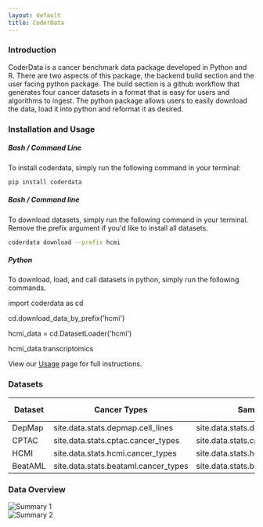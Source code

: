 ```yaml
---
layout: default
title: CoderData
---
```


<link rel="stylesheet" href="assets/css/style.css">

<!-- # Cancer Omics and Drug Experiment Response Data (`coderdata`) Python Package -->

### Introduction
CoderData is a cancer benchmark data package developed in Python and R. 
There are two aspects of this package, the backend build section and the user facing python package.
The build section is a github workflow that generates four cancer datasets in a format that is easy for users and algorithms to ingest. 
The python package allows users to easily download the data, load it into python and reformat it as desired.

### Installation and Usage
##### Bash / Command Line

To install coderdata, simply run the following command in your terminal:

```bash
pip install coderdata
```

##### Bash / Command line
To download datasets, simply run the following command in your terminal. Remove the prefix argument if you'd like to install all datasets.

```bash
coderdata download --prefix hcmi
```

##### Python
To download, load, and call datasets in python, simply run the following commands. 

<div class="code-box">
    <p>import coderdata as cd </p>
    <p>cd.download_data_by_prefix('hcmi')</p>
    <p>hcmi_data = cd.DatasetLoader('hcmi')</p>
    <p>hcmi_data.transcriptomics</p>
</div>

View our [Usage](pages/usage.md) page for full instructions.


### Datasets


<table>
  <thead>
    <tr>
      <th>Dataset</th>
      <th>Cancer Types</th>
      <th>Samples</th>
      <th>Genes</th>
      <th>Drugs</th>
      <th>Transcriptomics</th>
      <th>Proteomics</th>
      <th>Mutations</th>
      <th>Copy Number</th>
    </tr>
  </thead>
  <tbody>
    <tr>
      <td>DepMap</td>
      <td>site.data.stats.depmap.cell_lines</td>
      <td>site.data.stats.depmap.samples</td>
      <td>site.data.stats.depmap.genes</td>
      <td>site.data.stats.depmap.drugs</td>
      <td>Yes</td>
      <td>Yes</td>
      <td>Yes</td>
      <td>Yes</td>
    </tr>
    <tr>
      <td>CPTAC</td>
      <td>site.data.stats.cptac.cancer_types</td>
      <td>site.data.stats.cptac.samples</td>
      <td>site.data.stats.cptac.genes</td>
      <td>site.data.stats.cptac.drugs</td>
      <td>Yes</td>
      <td>Yes</td>
      <td>Yes</td>
      <td>Yes</td>
    </tr>
    <tr>
      <td>HCMI</td>
      <td>site.data.stats.hcmi.cancer_types</td>
      <td>site.data.stats.hcmi.samples</td>
      <td>site.data.stats.hcmi.genes</td>
      <td>site.data.stats.hcmi.drugs</td>
      <td>Yes</td>
      <td>Yes</td>
      <td>Yes</td>
      <td>Yes</td>
    </tr>
    <tr>
      <td>BeatAML</td>
      <td>site.data.stats.beataml.cancer_types</td>
      <td>site.data.stats.beataml.samples</td>
      <td>site.data.stats.beataml.genes</td>
      <td>site.data.stats.beataml.drugs</td>
      <td>Yes</td>
      <td>Yes</td>
      <td>No</td>
      <td>No</td>
    </tr>
  </tbody>
</table>



<!-- <div class="dataset-section">
    {% assign datasets = 'depmap,cptac,hcmi,beataml' | split: ',' %}
    {% for dataset in datasets %}
        <div class="dataset-container">
            <a href="datasets/{{ dataset }}" class="dataset-link">{{ dataset | capitalize }}</a>
            <div class="dataset-blurb">
                {% case dataset %}
                    {% when 'depmap' %}
                        <p>Cancer Types: {{ site.data.stats.depmap.depmaps }} </p>
                        <p>Samples: {{ site.data.stats.depmap.samples }} </p>
                        <p>Genes: {{ site.data.stats.depmap.genes }} </p>
                        <p>Drugs: {{ site.data.stats.depmap.drugs }} </p>
                        <span class="dot dot_transcriptomics"></span> 
                        <span class="dot dot_proteomics"></span> 
                        <span class="dot dot_mutations"></span> 
                        <span class="dot dot_copy_number"></span> 
                    {% when 'cptac' %}
                        <p>Cancer Types: {{ site.data.stats.cptac.cancer_types }} </p>
                        <p>Samples: {{ site.data.stats.cptac.samples }} </p>
                        <p>Genes: {{ site.data.stats.cptac.genes }} </p>
                        <p>Drugs: {{ site.data.stats.cptac.drugs }} </p>
                        <span class="dot dot_transcriptomics"></span> 
                        <span class="dot dot_proteomics"></span> 
                        <span class="dot dot_mutations"></span> 
                        <span class="dot dot_copy_number"></span> 
                    {% when 'hcmi' %}
                        <p>Cancer Types: {{ site.data.stats.hcmi.cancer_types }} </p>
                        <p>Samples: {{ site.data.stats.hcmi.samples }} </p>
                        <p>Genes: {{ site.data.stats.hcmi.genes }} </p>
                        <p>Drugs: {{ site.data.stats.hcmi.drugs }} </p>
                        <span class="dot dot_transcriptomics"></span> 
                        <span class="dot dot_proteomics"></span> 
                        <span class="dot dot_mutations"></span> 
                        <span class="dot dot_copy_number"></span> 
                    {% when 'beataml' %}
                        <p>Cancer Types: {{ site.data.stats.beataml.cancer_types }}</p>
                        <p>Samples: {{ site.data.stats.beataml.samples }} </p>
                        <p>Genes: {{ site.data.stats.beataml.genes }}</p>
                        <p>Drugs: {{ site.data.stats.beataml.drugs }}</p>
                        <span class="dot dot_transcriptomics"></span> 
                        <span class="dot dot_proteomics"></span> 
                {% endcase %}
            </div>
        </div>
    {% endfor %}

</div> -->


<!-- <div class="legend">
    <p>Transcriptomics<span class="dot dot_transcriptomics"></span></p>
    <p>Proteomics<span class="dot dot_proteomics"></span></p>
    <p>Mutations<span class="dot dot_mutations"></span></p>
    <p>Copy Number<span class="dot dot_copy_number"></span></p>
</div> -->


### Data Overview

<div class="flex-container"> 
    <div class="flex-item">
        <img src="{{ 'assets/stats/Fig0_Overview.png' | relative_url }}" alt="Summary 1" />
    </div>
    <div class="flex-item">
        <img src="{{ 'assets/stats/Fig5_Sample_Summary.png' | relative_url }}" alt="Summary 2" />
    </div>
</div>
